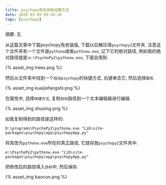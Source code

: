 ```yaml
---
title: psychopy免安装版设置方法
date: 2018-03-09 09:36:10
tags: [psychopy]
---
```


摘要: 无

<!--more-->

从这篇文章中下载psychopy免安装版, 下载以后解压得`psychopy2`文件夹. 注意这个文件夹有一个文件是`pythonw`或者`pythonw.exe`, 记下它的绝对路径, 例如我的绝对路径就是:`e:\PsychoPy2\pythonw.exe`, 下面会用到.

{% asset_img trees.png %}

然后从文件夹中找到一个`启动psychopy`的快捷方式, 右键单击它, 然后选择`属性`.

{% asset_img kuaijiefangshi.png %}

在属性中, 选择`快捷方式`, 复制`目标`路径到一个文本编辑器进行编辑.

{% asset_img shuxing.png %}


如我复制得到的路径是这样的:

`D:\programs\PsychoPy2\pythonw.exe "Lib\site-packages\psychopy\app\psychopyApp.py"`

将其改为`pythonw.exe`所在的真正路径, 它就存放`psychopy2`文件夹中.

`e:\PsychoPy2\pythonw.exe "Lib\site-packages\psychopy\app\psychopyApp.py"`

把修改后的路径填入`目标`中, 然后保存.

{% asset_img baocun.png %}
